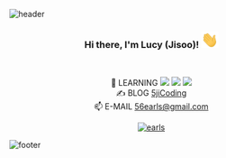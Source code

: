 ![header](https://capsule-render.vercel.app/api?type=waving&&color=gradient&height=100&section=header&fontSize=90)

<div align = "center">

### Hi there, I'm Lucy (Jisoo)! <img src="https://raw.githubusercontent.com/ABSphreak/ABSphreak/master/gifs/Hi.gif" width="30px">


<br>

🚀 LEARNING  <img src="https://img.shields.io/badge/spring boot-6DB33F?style=for-the-badge&logo=spring&logoColor=white" height="22"> 
  <img src="https://img.shields.io/badge/algorithm-3776AB?style=for-the-badge&logo=python&logoColor=white" height="22"> 
  <img src="https://img.shields.io/badge/AWS-232F3E?style=flat-square&logo=AmazonAWS&logoColor=white"/> <br>
✍️ BLOG [5jiCoding](https://5ji-record.tistory.com/) <br>
📫 E-MAIL [56earls@gmail.com](mailto:56earls@gmail.com) <br>

<!-- [![earls](http://mazassumnida.wtf/api/v2/generate_badge?boj=earls)](https://solved.ac/earls) -->
[![earls](http://mazassumnida.wtf/api/mini/generate_badge?boj=earls)](https://solved.ac/earls)

</div>

![footer](https://capsule-render.vercel.app/api?type=waving&&color=gradient&height=100&section=footer&fontSize=90)
